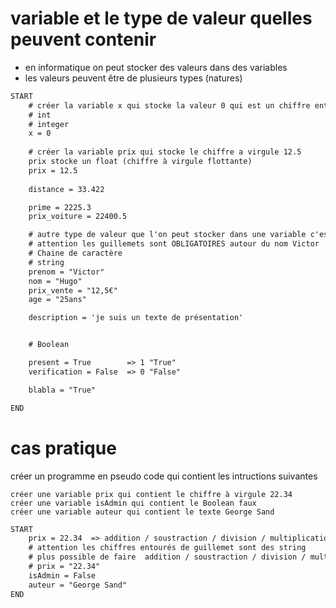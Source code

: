 # variable et le type de valeur quelles peuvent contenir

- en informatique on peut stocker des valeurs dans des variables
- les valeurs peuvent être de plusieurs types (natures)

```txt
START
    # créer la variable x qui stocke la valeur 0 qui est un chiffre entier 
    # int 
    # integer 
    x = 0    
        
    # créer la variable prix qui stocke le chiffre a virgule 12.5
    prix stocke un float (chiffre à virgule flottante)
    prix = 12.5  
 
    distance = 33.422

    prime = 2225.3
    prix_voiture = 22400.5

    # autre type de valeur que l'on peut stocker dans une variable c'est le texte
    # attention les guillemets sont OBLIGATOIRES autour du nom Victor
    # Chaine de caractère 
    # string 
    prenom = "Victor"
    nom = "Hugo" 
    prix_vente = "12,5€"
    age = "25ans"

    description = 'je suis un texte de présentation'


    # Boolean 

    present = True        => 1 "True"
    verification = False  => 0 "False"

    blabla = "True"

END
```

# cas pratique 
 
créer un programme en pseudo code qui contient les intructions suivantes 

    créer une variable prix qui contient le chiffre à virgule 22.34
    créer une variable isAdmin qui contient le Boolean faux
    créer une variable auteur qui contient le texte George Sand 

```txt
START
    prix = 22.34  => addition / soustraction / division / multiplication
    # attention les chiffres entourés de guillemet sont des string
    # plus possible de faire  addition / soustraction / division / multiplication
    # prix = "22.34"
    isAdmin = False
    auteur = "George Sand"
END
```